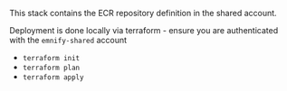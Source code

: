This stack contains the ECR repository definition in the shared account.

Deployment is done locally via terraform - ensure you are authenticated with the `emnify-shared` account 

- `terraform init`
- `terraform plan`
- `terraform apply`
